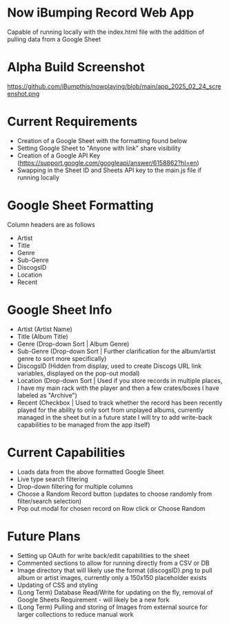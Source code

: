 # Now iBumping Record Web App
Capable of running locally with the index.html file with the addition of pulling data from a Google Sheet

# Alpha Build Screenshot
https://github.com/iBumpthis/nowplaying/blob/main/app_2025_02_24_screenshot.png

# Current Requirements
- Creation of a Google Sheet with the formatting found below
- Setting Google Sheet to "Anyone with link" share visibility
- Creation of a Google API Key (https://support.google.com/googleapi/answer/6158862?hl=en)
- Swapping in the Sheet ID and Sheets API key to the main.js file if running locally

# Google Sheet Formatting
Column headers are as follows
- Artist
- Title
- Genre
- Sub-Genre
- DiscogsID
- Location
- Recent

# Google Sheet Info
- Artist (Artist Name)
- Title (Album Title)
- Genre (Drop-down Sort | Album Genre)
- Sub-Genre (Drop-down Sort | Further clarification for the album/artist genre to sort more specifically)
- DiscogsID (Hidden from display, used to create Discogs URL link variables, displayed on the pop-out modal)
- Location (Drop-down Sort | Used if you store records in multiple places, I have my main rack with the player and then a few crates/boxes I have labeled as "Archive")
- Recent (Checkbox | Used to track whether the record has been recently played for the ability to only sort from unplayed albums, currently managed in the sheet but in a future state I will try to add write-back capabilities to be managed from the app itself)

# Current Capabilities
- Loads data from the above formatted Google Sheet
- Live type search filtering
- Drop-down filtering for multiple columns
- Choose a Random Record button (updates to choose randomly from filter/search selection)
- Pop out modal for chosen record on Row click or Choose Random

# Future Plans
- Setting up OAuth for write back/edit capabilities to the sheet
- Commented sections to allow for running directly from a CSV or DB
- Image directory that will likely use the format {discogsID}.png to pull album or artist images, currently only a 150x150 placeholder exists
- Updating of CSS and styling
- (Long Term) Database Read/Write for updating on the fly, removal of Google Sheets Requirement - will likely be a new fork
- (Long Term) Pulling and storing of Images from external source for larger collections to reduce manual work
